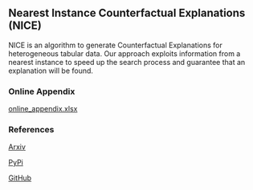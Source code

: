 ## Nearest Instance Counterfactual Explanations (NICE)

NICE is an algorithm to generate Counterfactual Explanations for heterogeneous tabular data. Our approach exploits 
information from a nearest instance to speed up the search process and guarantee that an explanation will be found.

### Online Appendix
[online_appendix.xlsx](https://github.com/DBrughmans/NICE_experiments/raw/main/online_appendix.xlsx)

 
### References
[Arxiv](https://arxiv.org/abs/2104.07411)

[PyPi](https://pypi.org/project/NICEx/)

[GitHub](https://github.com/DBrughmans/NICE)

